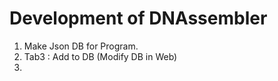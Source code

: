 # Development of DNAssembler

1. Make Json DB for Program.  
2. Tab3 : Add to DB (Modify DB in Web)
3. 